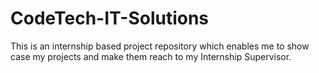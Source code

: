 # CodeTech-IT-Solutions
This is an internship based project repository which enables me to show case my projects and make them reach to my Internship Supervisor. 
